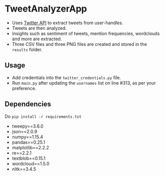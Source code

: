 # TweetAnalyzerApp
- Uses [Twitter API](https://developer.twitter.com) to extract tweets from user-handles.
- Tweets are then analyzed.
- Insights such as sentiment of tweets, mention frequencies, wordclouds and more are extracted.
- Three CSV files and three PNG files are created and stored in the `results` folder.

## Usage
- Add credentials into the `twitter_credentials.py` file.
- Run `main.py` after updating the `usernames` list on line #313, as per your preference.

## Dependencies
Do `pip install -r requirements.txt`
- tweepy==3.6.0
- json==2.0.9
- numpy==1.15.4
- pandas==0.25.1
- matplotlib==2.2.2
- re==2.2.1
- textblob==0.15.1
- wordcloud==1.5.0
- nltk==3.4.5
